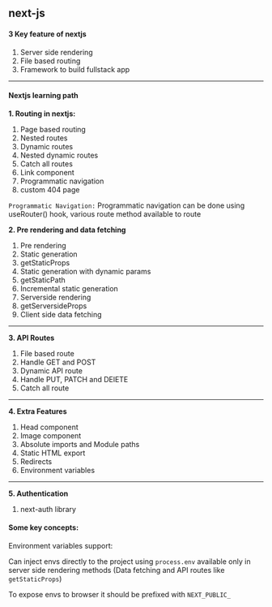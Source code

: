 ## next-js

#### 3 Key feature of nextjs

1. Server side rendering
2. File based routing
3. Framework to build fullstack app

---

#### Nextjs learning path

**1. Routing in nextjs:**

1. Page based routing
2. Nested routes
3. Dynamic routes
4. Nested dynamic routes
5. Catch all routes
6. Link component
7. Programmatic navigation
8. custom 404 page

`Programmatic Navigation:` Programmatic navigation can be done using useRouter() hook, various route method available to route

**2. Pre rendering and data fetching**

1. Pre rendering
2. Static generation
3. getStaticProps
4. Static generation with dynamic params
5. getStaticPath
6. Incremental static generation
7. Serverside rendering
8. getServersideProps
9. Client side data fetching

---

**3. API Routes**

1. File based route
2. Handle GET and POST
3. Dynamic API route
4. Handle PUT, PATCH and DElETE
5. Catch all route

---

**4. Extra Features**

1. Head component
2. Image component
3. Absolute imports and Module paths
4. Static HTML export
5. Redirects
6. Environment variables

---

**5. Authentication**

1. next-auth library

#### Some key concepts:

Environment variables support:

Can inject envs directly to the project using `process.env` available only in server side rendering methods (Data fetching and API routes like `getStaticProps`)

To expose envs to browser it should be prefixed with `NEXT_PUBLIC_`
